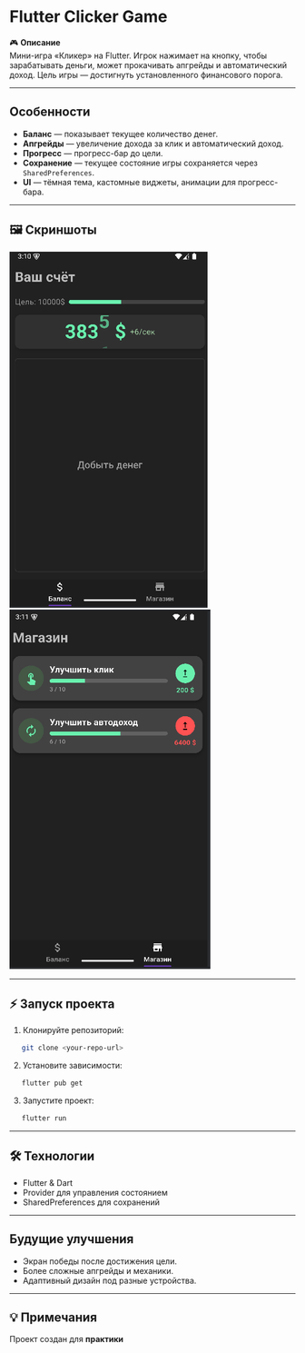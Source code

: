 # Flutter Clicker Game

🎮 **Описание**  
Мини-игра «Кликер» на Flutter. Игрок нажимает на кнопку, чтобы зарабатывать деньги, может прокачивать апгрейды и автоматический доход. Цель игры — достигнуть установленного финансового порога.

---

## Особенности

- **Баланс** — показывает текущее количество денег.  
- **Апгрейды** — увеличение дохода за клик и автоматический доход.  
- **Прогресс** — прогресс-бар до цели.  
- **Сохранение** — текущее состояние игры сохраняется через `SharedPreferences`.  
- **UI** — тёмная тема, кастомные виджеты, анимации для прогресс-бара.  

---

## 🖼 Скриншоты

![Скриншот 1](docs/screen1.png)  
![Скриншот 2](docs/screen2.png)  

---

## ⚡ Запуск проекта

1. Клонируйте репозиторий:  
```bash
   git clone <your-repo-url>
```
2. Установите зависимости:

```bash
   flutter pub get
```
3. Запустите проект:

```bash
   flutter run
```

---

## 🛠 Технологии

* Flutter & Dart
* Provider для управления состоянием
* SharedPreferences для сохранений

---

## Будущие улучшения

* Экран победы после достижения цели.
* Более сложные апгрейды и механики.
* Адаптивный дизайн под разные устройства.

---

## 💡 Примечания

Проект создан для **практики**

